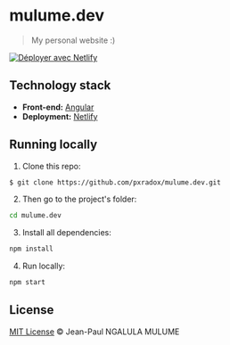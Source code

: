 # mulume.dev

> My personal website :)

[![Déployer avec Netlify](https://www.netlify.com/img/deploy/button.svg)](https://app.netlify.com/start/deploy?repository=https://github.com/pxradox/mulume.dev)


## Technology stack

- **Front-end:** [Angular](https://angular.io/)
- **Deployment:** [Netlify](https://www.netlify.com/)

## Running locally

1. Clone this repo:

```sh
$ git clone https://github.com/pxradox/mulume.dev.git
```

2. Then go to the project's folder:

```sh
cd mulume.dev
```

3. Install all dependencies:

```sh
npm install
```

4. Run locally:

```sh
npm start
```

## License

[MIT License](https://opensource.org/license/mit/) © Jean-Paul NGALULA MULUME
